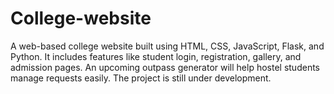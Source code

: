 # College-website
A web-based college website built using HTML, CSS, JavaScript, Flask, and Python. It includes features like student login, registration, gallery, and admission pages. An upcoming outpass generator will help hostel students manage requests easily. The project is still under development.
